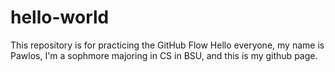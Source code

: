 # hello-world
This repository is for practicing the GitHub Flow
Hello everyone, my name is Pawlos, I'm a sophmore majoring in CS in BSU, and this is my github page. 
